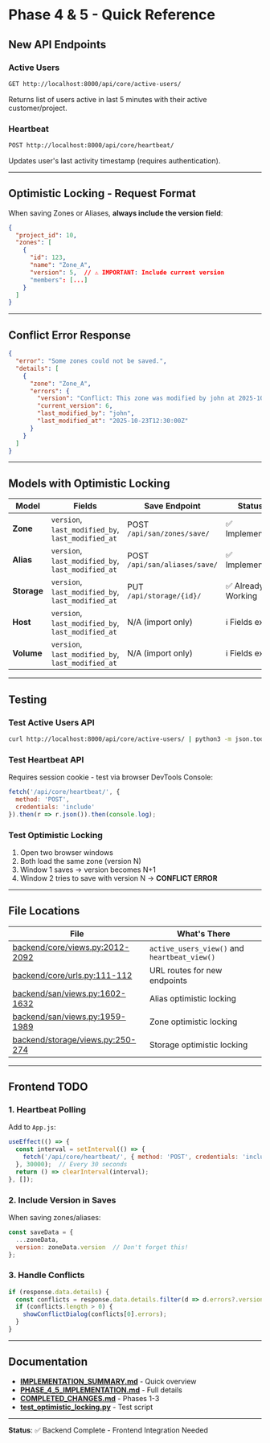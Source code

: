 # Phase 4 & 5 - Quick Reference

## New API Endpoints

### Active Users
```bash
GET http://localhost:8000/api/core/active-users/
```
Returns list of users active in last 5 minutes with their active customer/project.

### Heartbeat
```bash
POST http://localhost:8000/api/core/heartbeat/
```
Updates user's last activity timestamp (requires authentication).

---

## Optimistic Locking - Request Format

When saving Zones or Aliases, **always include the version field**:

```json
{
  "project_id": 10,
  "zones": [
    {
      "id": 123,
      "name": "Zone_A",
      "version": 5,  // ⚠️ IMPORTANT: Include current version
      "members": [...]
    }
  ]
}
```

---

## Conflict Error Response

```json
{
  "error": "Some zones could not be saved.",
  "details": [
    {
      "zone": "Zone_A",
      "errors": {
        "version": "Conflict: This zone was modified by john at 2025-10-23 12:30:00. Please refresh and try again.",
        "current_version": 6,
        "last_modified_by": "john",
        "last_modified_at": "2025-10-23T12:30:00Z"
      }
    }
  ]
}
```

---

## Models with Optimistic Locking

| Model | Fields | Save Endpoint | Status |
|-------|--------|---------------|--------|
| **Zone** | `version`, `last_modified_by`, `last_modified_at` | POST `/api/san/zones/save/` | ✅ Implemented |
| **Alias** | `version`, `last_modified_by`, `last_modified_at` | POST `/api/san/aliases/save/` | ✅ Implemented |
| **Storage** | `version`, `last_modified_by`, `last_modified_at` | PUT `/api/storage/{id}/` | ✅ Already Working |
| **Host** | `version`, `last_modified_by`, `last_modified_at` | N/A (import only) | ℹ️ Fields exist |
| **Volume** | `version`, `last_modified_by`, `last_modified_at` | N/A (import only) | ℹ️ Fields exist |

---

## Testing

### Test Active Users API
```bash
curl http://localhost:8000/api/core/active-users/ | python3 -m json.tool
```

### Test Heartbeat API
Requires session cookie - test via browser DevTools Console:
```javascript
fetch('/api/core/heartbeat/', {
  method: 'POST',
  credentials: 'include'
}).then(r => r.json()).then(console.log);
```

### Test Optimistic Locking
1. Open two browser windows
2. Both load the same zone (version N)
3. Window 1 saves → version becomes N+1
4. Window 2 tries to save with version N → **CONFLICT ERROR**

---

## File Locations

| File | What's There |
|------|--------------|
| [backend/core/views.py:2012-2092](backend/core/views.py#L2012-L2092) | `active_users_view()` and `heartbeat_view()` |
| [backend/core/urls.py:111-112](backend/core/urls.py#L111-L112) | URL routes for new endpoints |
| [backend/san/views.py:1602-1632](backend/san/views.py#L1602-L1632) | Alias optimistic locking |
| [backend/san/views.py:1959-1989](backend/san/views.py#L1959-L1989) | Zone optimistic locking |
| [backend/storage/views.py:250-274](backend/storage/views.py#L250-L274) | Storage optimistic locking |

---

## Frontend TODO

### 1. Heartbeat Polling
Add to `App.js`:
```javascript
useEffect(() => {
  const interval = setInterval(() => {
    fetch('/api/core/heartbeat/', { method: 'POST', credentials: 'include' });
  }, 30000);  // Every 30 seconds
  return () => clearInterval(interval);
}, []);
```

### 2. Include Version in Saves
When saving zones/aliases:
```javascript
const saveData = {
  ...zoneData,
  version: zoneData.version  // Don't forget this!
};
```

### 3. Handle Conflicts
```javascript
if (response.data.details) {
  const conflicts = response.data.details.filter(d => d.errors?.version);
  if (conflicts.length > 0) {
    showConflictDialog(conflicts[0].errors);
  }
}
```

---

## Documentation

- **[IMPLEMENTATION_SUMMARY.md](IMPLEMENTATION_SUMMARY.md)** - Quick overview
- **[PHASE_4_5_IMPLEMENTATION.md](PHASE_4_5_IMPLEMENTATION.md)** - Full details
- **[COMPLETED_CHANGES.md](COMPLETED_CHANGES.md)** - Phases 1-3
- **[test_optimistic_locking.py](test_optimistic_locking.py)** - Test script

---

**Status**: ✅ Backend Complete - Frontend Integration Needed
